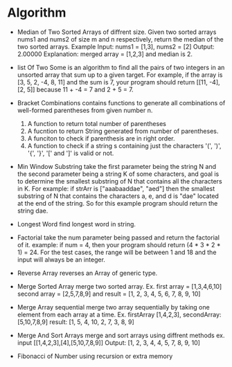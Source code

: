 # Algorithm
- Median of Two Sorted Arrays of diffrent size. Given two sorted arrays nums1 and nums2 of size m and n respectively, return the median of the two sorted arrays. Example Input: nums1 = [1,3], nums2 = [2] Output: 2.00000 Explanation: merged array = [1,2,3] and median is 2.

- list Of Two Some is an algorithm to find all the pairs of two integers in an unsorted array that sum up to a given target. For example, if the array is [3, 5, 2, -4, 8, 11] and the sum is 7, your program should return [[11, -4], [2, 5]] because 11 + -4 = 7 and 2 + 5 = 7.

- Bracket Combinations contains functions to generate all combinations of well-formed parentheses from given number n. 
  1. A function to return total number of parentheses 
  2. A fucntion to return String generated from number of parentheses. 
  3. A funciton to check if parenthesis are in right order. 
  4. A function to check if a string s containing just the characters '(', ')', '{', '}', '[' and ']'  is valid or not.

- Min Window Substring take the first parameter being the string N and the second parameter being a string K of some characters, and goal is to determine the smallest substring of N that contains all the characters in K. For example: if strArr is ["aaabaaddae", "aed"] then the smallest substring of N that contains the characters a, e, and d is "dae" located at the end of the string. So for this example program should return the string dae.

- Longest Word find longest word in string.

- Factorial take the num parameter being passed and return the factorial of it. 
example: if num = 4, then your program should return (4 * 3 * 2 * 1) = 24. For the test cases, the range will be between 1 and 18 and the input will always be an integer.

- Reverse Array reverses an Array of generic type.

- Merge Sorted Array merge two sorted array. Ex. first array = [1,3,4,6,10] second array = [2,5,7,8,9] and result = [1, 2, 3, 4, 5, 6, 7, 8, 9, 10]

- Merge Array sequential merge two array sequentially by taking one element from each array at a time. Ex. firstArray [1,4,2,3], secondArray: [5,10,7,8,9] result: [1, 5, 4, 10, 2, 7, 3, 8, 9]

- Merge And Sort Arrays merge and sort arrays using diffrent methods ex. input [[1,4,2,3],[4],[5,10,7,8,9]] Output: [1, 2, 3, 4, 4, 5, 7, 8, 9, 10]

- Fibonacci of Number using recursion or extra memory
